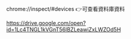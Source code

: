 chrome://inspect/#devices   :point_right:可查看資料庫資料

https://drive.google.com/open?id=1Lc4TNGL1kVGnT56lBZLeawiZxLWZOd5H
